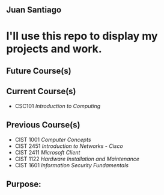 ## Juan Santiago

# I'll use this repo to display my projects and work.

## Future Course(s)

## Current Course(s)

- CSC101 *Introduction to Computing*

## Previous Course(s)
- CIST 1001 *Computer Concepts*
- CIST 2451 *Introduction to Networks - Cisco*
- CIST 2411 *Microsoft Client*
- CIST 1122 *Hardware Installation and Maintenance*
- CIST 1601 *Information Security Fundamentals*

## Purpose:

